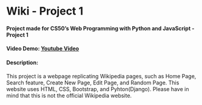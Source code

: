 # Wiki - Project 1
#### Project made for CS50’s Web Programming with Python and JavaScript - Project 1
#### Video Demo:  <a href="https://youtu.be/PstymSS8Oh0">Youtube Video</a>
#### Description:
<p>This project is a webpage replicating Wikipedia pages, such as Home Page, Search feature, Create New Page, Edit Page, and Random Page. This website uses HTML, CSS, Bootstrap, and Pyhton(Django). Please have in mind that this is not the official Wikipedia website.</p>


